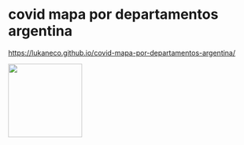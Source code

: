 # covid mapa por departamentos argentina
 
 https://lukaneco.github.io/covid-mapa-por-departamentos-argentina/



<div>
<img  src="https://raw.githubusercontent.com/lukaneco/covid-mapa-por-departamentos-argentina/master/examples/foto.png"  width="150px"  height="150px">
</div>
  